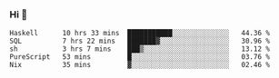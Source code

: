 ### Hi 👋

<!--START_SECTION:waka-->

```text
Haskell      10 hrs 33 mins  ███████████░░░░░░░░░░░░░░   44.36 %
SQL          7 hrs 22 mins   ███████▓░░░░░░░░░░░░░░░░░   30.96 %
sh           3 hrs 7 mins    ███▒░░░░░░░░░░░░░░░░░░░░░   13.12 %
PureScript   53 mins         █░░░░░░░░░░░░░░░░░░░░░░░░   03.76 %
Nix          35 mins         ▓░░░░░░░░░░░░░░░░░░░░░░░░   02.46 %
```

<!--END_SECTION:waka-->
